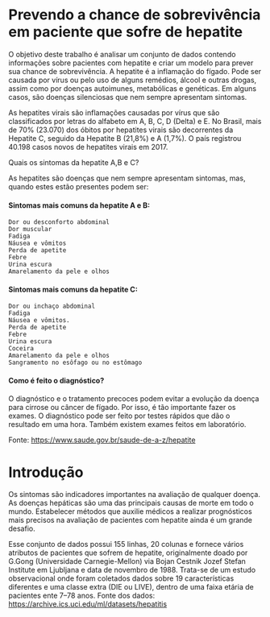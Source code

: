 #  Prevendo a chance de sobrevivência em paciente que sofre de hepatite
O objetivo deste trabalho é analisar um conjunto de dados contendo informações sobre pacientes com hepatite e criar um modelo para prever sua chance de sobrevivência.
A hepatite é a inflamação do fígado. Pode ser causada por vírus ou pelo uso de alguns remédios, álcool e outras drogas, assim como por doenças autoimunes, metabólicas e genéticas. Em alguns casos, são doenças silenciosas que nem sempre apresentam sintomas.

As hepatites virais são inflamações causadas por vírus que são classificados por letras do alfabeto em A, B, C, D (Delta) e E. No Brasil, mais de 70% (23.070) dos óbitos por hepatites virais são decorrentes da Hepatite C, seguido da Hepatite B (21,8%) e A (1,7%). O país registrou 40.198 casos novos de hepatites virais em 2017.  

Quais os sintomas da hepatite A,B e C?

As hepatites são doenças que nem sempre apresentam sintomas, mas, quando estes estão presentes podem ser:

#### Sintomas mais comuns da hepatite A e B:

    Dor ou desconforto abdominal
    Dor muscular
    Fadiga
    Náusea e vômitos
    Perda de apetite
    Febre
    Urina escura
    Amarelamento da pele e olhos
 

#### Sintomas mais comuns da hepatite C:

    Dor ou inchaço abdominal
    Fadiga
    Náusea e vômitos.
    Perda de apetite
    Febre
    Urina escura
    Coceira
    Amarelamento da pele e olhos
    Sangramento no esôfago ou no estômago

#### Como é feito o diagnóstico?

O diagnóstico e o tratamento precoces podem evitar a evolução da doença para cirrose ou câncer de fígado. Por isso, é tão importante fazer os exames. O diagnóstico pode ser feito por testes rápidos que dão o resultado em uma hora. Também existem exames feitos em laboratório.


Fonte: https://www.saude.gov.br/saude-de-a-z/hepatite

# Introdução
Os sintomas são indicadores importantes na avaliação de qualquer doença. As doenças hepáticas são uma das principais causas de morte em todo o mundo. Estabelecer métodos que auxilie médicos a realizar prognósticos mais precisos na avaliação de pacientes com hepatite ainda é um grande desafio.

Esse conjunto de dados possui 155 linhas, 20 colunas e fornece vários atributos de pacientes que sofrem de hepatite, originalmente doado por G.Gong (Universidade Carnegie-Mellon) via Bojan Cestnik Jozef Stefan Institute em Ljubljana e data de novembro de 1988. Trata-se de um estudo observacional onde foram coletados dados sobre 19 características diferentes e uma classe extra (DIE ou LIVE), dentro de uma faixa etária de pacientes ente 7–78 anos.
Fonte dos dados: https://archive.ics.uci.edu/ml/datasets/hepatitis
